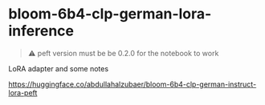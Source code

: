 # bloom-6b4-clp-german-lora-inference

> :warning: peft version must be be 0.2.0 for the notebook to work

LoRA adapter and some notes

https://huggingface.co/abdullahalzubaer/bloom-6b4-clp-german-instruct-lora-peft
